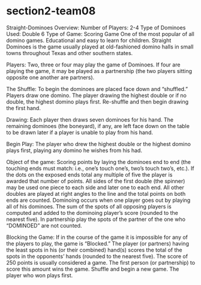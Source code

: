 # section2-team08
Straight-Dominoes Overview:
Number of Players: 2-4
Type of Dominoes Used: Double 6
Type of Game: Scoring Game
One of the most popular of all domino games. Educational and easy to learn for children. Straight Dominoes is the game usually played at old-fashioned domino halls in small towns throughout Texas and other southern states.

Players: Two, three or four may play the game of Dominoes. If four are playing the game, it may be played as a partnership (the two players sitting opposite one another are partners).

The Shuffle: To begin the dominoes are placed face down and “shuffled.” Players draw one domino. The player drawing the highest double or if no double, the highest domino plays first. Re-shuffle and then begin drawing the first hand.

Drawing: Each player then draws seven dominoes for his hand. The remaining dominoes (the boneyard), if any, are left face down on the table to be drawn later if a player is unable to play from his hand.

Begin Play: The player who drew the highest double or the highest domino plays first, playing any domino he wishes from his had.

Object of the game: Scoring points by laying the dominoes end to end (the touching ends must match: i.e., one’s touch one’s, two’s touch two’s, etc.). If the dots on the exposed ends total any multiple of five the player is awarded that number of points. All sides of the first double (the spinner) may be used one piece to each side and later one to each end. All other doubles are played at right angles to the line and the total points on both ends are counted. Dominoing occurs when one player goes out by playing all of his dominoes. The sum of the spots of all opposing players is computed and added to the dominoing player’s score (rounded to the nearest five). In partnership play the spots of the partner of the one who “DOMINOED” are not counted.

Blocking the Game: If in the course of the game it is impossible for any of the players to play, the game is “Blocked.” The player (or partners) having the least spots in his (or their combined) hand(s) scores the total of the spots in the opponents’ hands (rounded to the nearest five). The score of 250 points is usually considered a game. The first person (or partnership) to score this amount wins the game. Shuffle and begin a new game. The player who won plays first.

